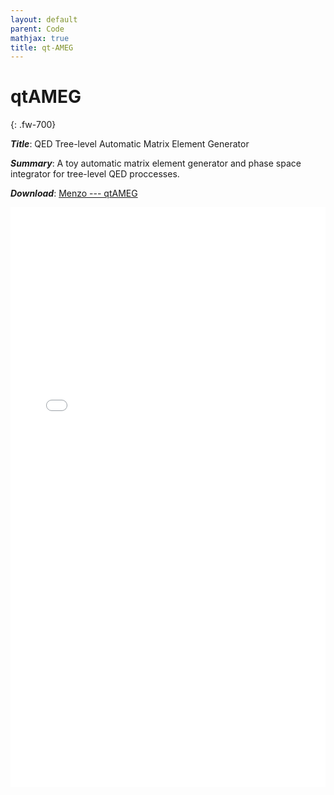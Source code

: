 ```yaml
---
layout: default
parent: Code
mathjax: true
title: qt-AMEG 
---
```

# qtAMEG
{: .fw-700}

***Title***: QED Tree-level Automatic Matrix Element Generator

***Summary***: A toy automatic matrix element generator and phase space integrator for tree-level QED proccesses.

***Download***:  [Menzo --- qtAMEG]

<!--- This is how to embed a PDF into the page --->

<iframe
    align="center"
    src="../pdfs/Menzo_qtameg.pdf#toolbar=0"
    width="100%"
    height="928px"
    style="border:none"
  frameborder="0"
></iframe> 

[Menzo --- qtAMEG]: ../pdfs/Menzo_qtameg.pdf